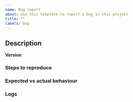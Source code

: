 ```yaml
---
name: Bug report
about: Use this template to report a bug in this project
title: ""
labels: bug
---
```


## Description

**Version**: <!-- Please add the operator version number here --> 

<!-- Please provide as much detail about the bug as possible.-->

### Steps to reproduce

<!--
Add the steps required to reproduce this error.
1. Go to `XX >> YY >> SS`
2. Create a new item `N` with the info `X`
3. See error
-->

### Expected vs actual behaviour

<!-- A clear and concise description of what you expected to happen and what actually happened -->

### Logs

<!-- Paste the activity from your command line. Redact if needed.-->
<!-- Include any debug logs from the CLI by passing `-d` when executing commands -->
